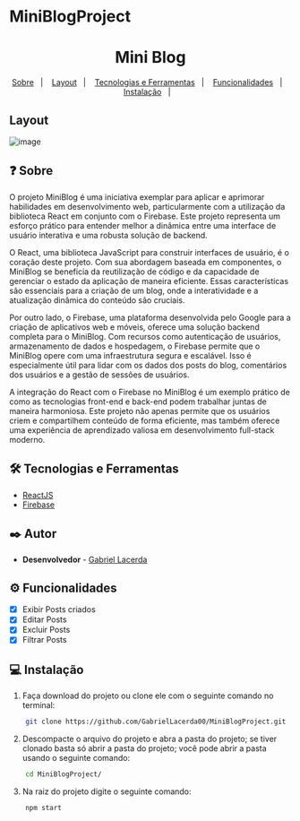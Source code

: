 # MiniBlogProject

<h1 align='center'>Mini Blog</h1>

<p align="center">
  <a href="#-sobre">Sobre</a>&nbsp;&nbsp;&nbsp;|&nbsp;&nbsp;&nbsp;
  <a href="#-layout">Layout</a>&nbsp;&nbsp;&nbsp;|&nbsp;&nbsp;&nbsp;
  <a href="#-tecnologias-e-ferramentas">Tecnologias e Ferramentas</a>&nbsp;&nbsp;&nbsp;|&nbsp;&nbsp;&nbsp;
  <a href="#-funcionalidades">Funcionalidades</a>&nbsp;&nbsp;&nbsp;|&nbsp;&nbsp;&nbsp;
  <a href="#-instalação">Instalação</a>&nbsp;&nbsp;&nbsp;|&nbsp;&nbsp;&nbsp;
  
</p>

## Layout
![image](https://github.com/GabrielLacerda00/MiniBlogProject/assets/54045430/6d2d4c46-f622-4b77-a9e9-dead59a6e7b4)



## ❓ Sobre

O projeto MiniBlog é uma iniciativa exemplar para aplicar e aprimorar habilidades em desenvolvimento web, particularmente com a utilização da biblioteca React em conjunto com o Firebase. Este projeto representa um esforço prático para entender melhor a dinâmica entre uma interface de usuário interativa e uma robusta solução de backend.

O React, uma biblioteca JavaScript para construir interfaces de usuário, é o coração deste projeto. Com sua abordagem baseada em componentes, o MiniBlog se beneficia da reutilização de código e da capacidade de gerenciar o estado da aplicação de maneira eficiente. Essas características são essenciais para a criação de um blog, onde a interatividade e a atualização dinâmica do conteúdo são cruciais.

Por outro lado, o Firebase, uma plataforma desenvolvida pelo Google para a criação de aplicativos web e móveis, oferece uma solução backend completa para o MiniBlog. Com recursos como autenticação de usuários, armazenamento de dados e hospedagem, o Firebase permite que o MiniBlog opere com uma infraestrutura segura e escalável. Isso é especialmente útil para lidar com os dados dos posts do blog, comentários dos usuários e a gestão de sessões de usuários.

A integração do React com o Firebase no MiniBlog é um exemplo prático de como as tecnologias front-end e back-end podem trabalhar juntas de maneira harmoniosa. Este projeto não apenas permite que os usuários criem e compartilhem conteúdo de forma eficiente, mas também oferece uma experiência de aprendizado valiosa em desenvolvimento full-stack moderno.

## 🛠 Tecnologias e Ferramentas

- [ReactJS](https://pt-br.reactjs.org/)
- [Firebase](https://firebase.google.com/docs/storage/web/start?hl=pt-br)

## ✒️ Autor
* **Desenvolvedor** - [Gabriel Lacerda](https://github.com/GabrielLacerda00)

## ⚙ Funcionalidades 

- [x] Exibir Posts criados
- [x] Editar Posts
- [x] Excluir Posts  
- [x] Filtrar Posts

## 💻 Instalação 
1. Faça download do projeto ou clone ele com o seguinte comando no terminal: 

```bash 
    git clone https://github.com/GabrielLacerda00/MiniBlogProject.git
```
 
2. Descompacte o arquivo do projeto e abra a pasta do projeto; se tiver clonado basta só abrir a pasta do projeto; você pode abrir a pasta usando o seguinte comando: 

```bash 
    cd MiniBlogProject/
```
3. Na raiz do projeto digite o seguinte comando:
```bash 
    npm start
```
